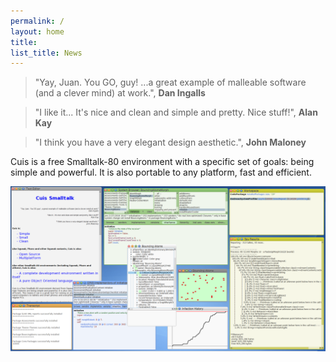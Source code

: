 ```yaml
---
permalink: /
layout: home
title: 
list_title: News
---
```


> "Yay, Juan. You GO, guy! ...a great example of malleable software (and a clever mind) at work.",
> **Dan Ingalls**

> "I like it... It's nice and clean and simple and pretty. Nice stuff!", **Alan Kay**
 
> "I think you have a very elegant design aesthetic.", **John Maloney**


Cuis is a free Smalltalk-80 environment with a specific set of goals: being simple and powerful. It is also portable to any platform, fast and efficient.


<img src="./assets/imgs/screenshot.png">

